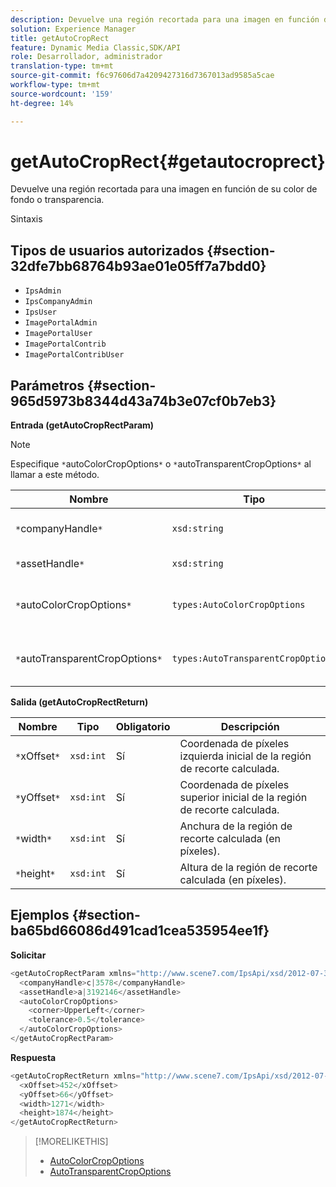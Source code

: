 ```yaml
---
description: Devuelve una región recortada para una imagen en función de su color de fondo o transparencia.
solution: Experience Manager
title: getAutoCropRect
feature: Dynamic Media Classic,SDK/API
role: Desarrollador, administrador
translation-type: tm+mt
source-git-commit: f6c97606d7a4209427316d7367013ad9585a5cae
workflow-type: tm+mt
source-wordcount: '159'
ht-degree: 14%

---
```



# getAutoCropRect{#getautocroprect}

Devuelve una región recortada para una imagen en función de su color de fondo o transparencia.

Sintaxis

## Tipos de usuarios autorizados {#section-32dfe7bb68764b93ae01e05ff7a7bdd0}

* `IpsAdmin`
* `IpsCompanyAdmin`
* `IpsUser`
* `ImagePortalAdmin`
* `ImagePortalUser`
* `ImagePortalContrib`
* `ImagePortalContribUser`

## Parámetros {#section-965d5973b8344d43a74b3e07cf0b7eb3}

**Entrada (getAutoCropRectParam)**

>[!NOTE]
>
>Especifique `*`autoColorCropOptions`*` o `*`autoTransparentCropOptions`*` al llamar a este método.

| Nombre | Tipo | Obligatorio | Descripción |
|---|---|---|---|
| `*`companyHandle`*` | `xsd:string` | Sí | El identificador de la empresa con el recurso con el que desea trabajar. |
| `*`assetHandle`*` | `xsd:string` | Sí | El identificador del recurso con el que desea trabajar. |
| `*`autoColorCropOptions`*` | `types:AutoColorCropOptions` | No | Calcular rectángulo de recorte basado en el color. Consulte [AutoColorCropOptions](../../../types/c-data-types/r-auto-color-crop-options.md#reference-976c3a1f8e47473cae016a4e9e09e4a6). |
| `*`autoTransparentCropOptions`*` | `types:AutoTransparentCropOptions` | No | Calcular rectángulo de recorte basado en la transparencia. Consulte [AutoTransparentCropOptions](../../../types/c-data-types/r-auto-transparent-crop-options.md#reference-f4460b3bdf814f4c85e4f097ea4e6e2b). |

**Salida (getAutoCropRectReturn)**

| Nombre | Tipo | Obligatorio | Descripción |
|---|---|---|---|
| `*`xOffset`*` | `xsd:int` | Sí | Coordenada de píxeles izquierda inicial de la región de recorte calculada. |
| `*`yOffset`*` | `xsd:int` | Sí | Coordenada de píxeles superior inicial de la región de recorte calculada. |
| `*`width`*` | `xsd:int` | Sí | Anchura de la región de recorte calculada (en píxeles). |
| `*`height`*` | `xsd:int` | Sí | Altura de la región de recorte calculada (en píxeles). |

## Ejemplos {#section-ba65bd66086d491cad1cea535954ee1f}

**Solicitar**

```java
<getAutoCropRectParam xmlns="http://www.scene7.com/IpsApi/xsd/2012-07-31-beta">
  <companyHandle>c|3578</companyHandle>
  <assetHandle>a|3192146</assetHandle>
  <autoColorCropOptions>
    <corner>UpperLeft</corner>
    <tolerance>0.5</tolerance>
  </autoColorCropOptions>
</getAutoCropRectParam>
```

**Respuesta**

```java
<getAutoCropRectReturn xmlns="http://www.scene7.com/IpsApi/xsd/2012-07-31-beta">
  <xOffset>452</xOffset>
  <yOffset>66</yOffset>
  <width>1271</width>
  <height>1874</height>
</getAutoCropRectReturn>
```

>[!MORELIKETHIS]
>
>* [AutoColorCropOptions](../../../types/c-data-types/r-auto-color-crop-options.md#reference-976c3a1f8e47473cae016a4e9e09e4a6)
>* [AutoTransparentCropOptions](../../../types/c-data-types/r-auto-transparent-crop-options.md#reference-f4460b3bdf814f4c85e4f097ea4e6e2b)

